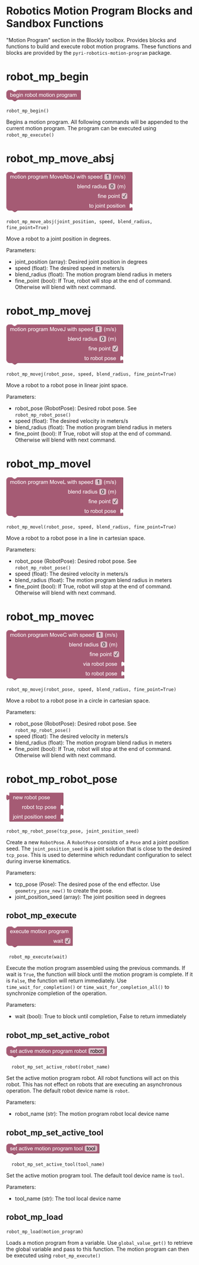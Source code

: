 # Robotics Motion Program Blocks and Sandbox Functions

"Motion Program" section in the Blockly toolbox. Provides blocks and functions to build and execute robot motion 
programs. These functions and blocks are provided by the `pyri-robotics-motion-program` package.

# robot_mp_begin

![](figures/blocks/robot_mp_begin.png)

    robot_mp_begin()

Begins a motion program. All following commands will be appended to the current motion program. The program can
be executed using `robot_mp_execute()`

# robot_mp_move_absj

![](figures/blocks/robot_mp_move_absj.png)

    robot_mp_move_absj(joint_position, speed, blend_radius, fine_point=True)

Move a robot to a joint position in degrees.

Parameters:

* joint_position (array): Desired joint position in degrees
* speed (float): The desired speed in meters/s
* blend_radius (float): The motion program blend radius in meters
* fine_point (bool): If True, robot will stop at the end of command. Otherwise will blend with next command.

# robot_mp_movej

![](figures/blocks/robot_mp_movej.png)

    robot_mp_movej(robot_pose, speed, blend_radius, fine_point=True)

Move a robot to a robot pose in linear joint space.

Parameters:

* robot_pose (RobotPose): Desired robot pose. See `robot_mp_robot_pose()`
* speed (float): The desired velocity in meters/s
* blend_radius (float): The motion program blend radius in meters
* fine_point (bool): If True, robot will stop at the end of command. Otherwise will blend with next command.

# robot_mp_movel

![](figures/blocks/robot_mp_movel.png)

    robot_mp_movel(robot_pose, speed, blend_radius, fine_point=True)

Move a robot to a robot pose in a line in cartesian space.

Parameters:

* robot_pose (RobotPose): Desired robot pose. See `robot_mp_robot_pose()`
* speed (float): The desired velocity in meters/s
* blend_radius (float): The motion program blend radius in meters
* fine_point (bool): If True, robot will stop at the end of command. Otherwise will blend with next command. 

# robot_mp_movec

![](figures/blocks/robot_mp_movec.png)

    robot_mp_movej(robot_pose, speed, blend_radius, fine_point=True)

Move a robot to a robot pose in a circle in cartesian space.

Parameters:

* robot_pose (RobotPose): Desired robot pose. See `robot_mp_robot_pose()`
* speed (float): The desired velocity in meters/s
* blend_radius (float): The motion program blend radius in meters
* fine_point (bool): If True, robot will stop at the end of command. Otherwise will blend with next command.

# robot_mp_robot_pose

![](figures/blocks/robot_mp_robot_pose.png)

    robot_mp_robot_pose(tcp_pose, joint_position_seed)

Create a new `RobotPose`. A `RobotPose` consists of a `Pose` and a joint position seed. The `joint_position_seed` is 
a joint solution that is close to the desired `tcp_pose`. This is used to determine which redundant configuration to
select during inverse kinematics.

Parameters:

* tcp_pose (Pose): The desired pose of the end effector. Use `geometry_pose_new()` to create the pose.
* joint_position_seed (array): The joint position seed in degrees

## robot_mp_execute

![](figures/blocks/robot_mp_execute.png)

     robot_mp_execute(wait)

Execute the motion program assembled using the previous commands. If wait is `True`,
the function will block until the motion program is complete. If it is
`False`, the function will return immediately. Use
`time_wait_for_completion()` or `time_wait_for_completion_all()`
to synchronize completion of the operation.

Parameters:

* wait (bool): True to block until completion, False to return immediately

## robot_mp_set_active_robot

![](figures/blocks/robot_mp_set_active_robot.png)

      robot_mp_set_active_robot(robot_name)

Set the active motion program robot. All robot functions will act on this robot.
This has not effect on robots that are executing an asynchronous
operation. The default robot device name is `robot`.

Parameters:

* robot_name (str): The motion program robot local device name

## robot_mp_set_active_tool

![](figures/blocks/robot_mp_set_active_tool.png)

      robot_mp_set_active_tool(tool_name)

Set the active motion program tool. The default tool device name is `tool`.

Parameters:

* tool_name (str): The tool local device name

## robot_mp_load

    robot_mp_load(motion_program)

Loads a motion program from a variable. Use `global_value_get()` to retrieve the global variable and pass to this
function. The motion program can then be executed using `robot_mp_execute()`